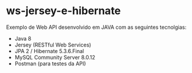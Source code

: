 # ws-jersey-e-hibernate

Exemplo de Web API desenvolvido em JAVA com as seguintes tecnolgias:

* Java 8
* Jersey (RESTful Web Services)
* JPA 2 / Hibernate 5.3.6.Final
* MySQL Community Server 8.0.12
* Postman (para testes da API)
